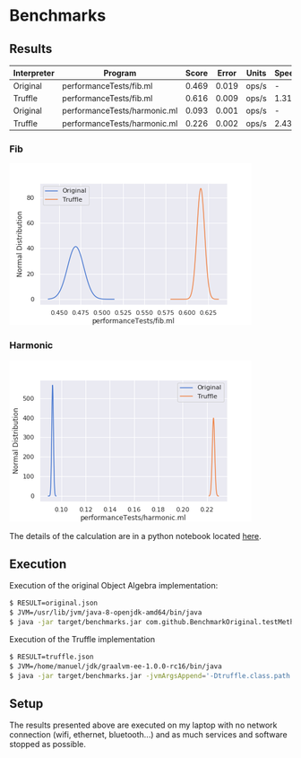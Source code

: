 # Benchmarks

## Results

| Interpreter | Program | Score| Error| Units | Speedup |
|-------------|---------|------|------|-------|---------|
| Original | performanceTests/fib.ml | 0.469 | 0.019 | ops/s | - |
| Truffle | performanceTests/fib.ml | 0.616 | 0.009 | ops/s | 1.313 |
| Original | performanceTests/harmonic.ml | 0.093 | 0.001 | ops/s | - |
| Truffle | performanceTests/harmonic.ml | 0.226 | 0.002 | ops/s | 2.430 |


### Fib
![](../notebooks/fib_ml_distribution.png)
### Harmonic
![](../notebooks/harmonic_ml_distribution.png)

The details of the calculation are in a python notebook located [here](../notebooks/jmhv0.ipynb).

## Execution

Execution of the original Object Algebra implementation:

```bash
$ RESULT=original.json
$ JVM=/usr/lib/jvm/java-8-openjdk-amd64/bin/java
$ java -jar target/benchmarks.jar com.github.BenchmarkOriginal.testMethod -rf json -rff $RESULT -jvm $JVM
```

Execution of the Truffle implementation

```bash
$ RESULT=truffle.json
$ JVM=/home/manuel/jdk/graalvm-ee-1.0.0-rc16/bin/java
$ java -jar target/benchmarks.jar -jvmArgsAppend='-Dtruffle.class.path.append="$PWD/../language/target/language-1.0-SNAPSHOT-jar-with-dependencies.jar"' com.github.BenchmarkTruffle.testMethod -rf json -rff $RESULT -jvm $JVM
```

## Setup

The results presented above are executed on my laptop with no network connection (wifi, ethernet, bluetooth...) and as much services and software stopped as possible.

